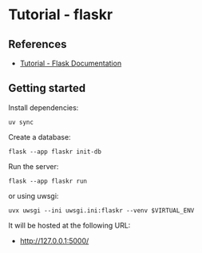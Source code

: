 # Tutorial - flaskr

## References

- [Tutorial - Flask Documentation](https://flask.palletsprojects.com/en/stable/tutorial/)

## Getting started

Install dependencies:

```shell
uv sync
```

Create a database:

```shell
flask --app flaskr init-db
```

Run the server:

```shell
flask --app flaskr run 
```

or using uwsgi:

```shell
uvx uwsgi --ini uwsgi.ini:flaskr --venv $VIRTUAL_ENV
```

It will be hosted at the following URL:

- <http://127.0.0.1:5000/>
